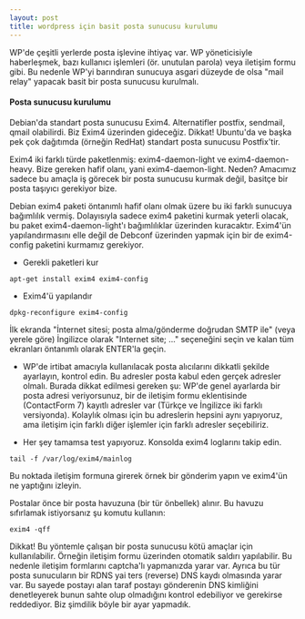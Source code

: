 ```yaml
---
layout: post
title: wordpress için basit posta sunucusu kurulumu
---
```


WP'de çeşitli yerlerde posta işlevine ihtiyaç var.  WP yöneticisiyle
haberleşmek, bazı kullanıcı işlemleri (ör. unutulan parola) veya
iletişim formu gibi.  Bu nedenle WP'yi barındıran sunucuya asgari
düzeyde de olsa "mail relay" yapacak basit bir posta sunucusu kurulmalı.

#### Posta sunucusu kurulumu

Debian'da standart posta sunucusu Exim4.  Alternatifler postfix,
sendmail, qmail olabilirdi. Biz Exim4 üzerinden gideceğiz.  Dikkat!
Ubuntu'da ve başka pek çok dağıtımda (örneğin RedHat) standart posta
sunucusu Postfix'tir.

Exim4 iki farklı türde paketlenmiş: exim4-daemon-light ve
exim4-daemon-heavy.  Bize gereken hafif olanı, yani exim4-daemon-light.
Neden?  Amacımız sadece bu amaçla iş görecek bir posta sunucusu kurmak
değil, basitçe bir posta taşıyıcı gerekiyor bize.

Debian exim4 paketi öntanımlı hafif olanı olmak üzere bu iki farklı
sunucuya bağımlılık vermiş.  Dolayısıyla sadece exim4 paketini kurmak
yeterli olacak, bu paket exim4-daemon-light'ı bağımlılıklar üzerinden
kuracaktır.  Exim4'ün yapılandırmasını elle değil de Debconf üzerinden
yapmak için bir de exim4-config paketini kurmamız gerekiyor.

- Gerekli paketleri kur

`apt-get install exim4 exim4-config`

- Exim4'ü yapılandır

`dpkg-reconfigure exim4-config`

İlk ekranda "İnternet sitesi; posta alma/gönderme doğrudan SMTP ile"
 (veya yerele göre) İngilizce olarak "Internet site; ..." seçeneğini
 seçin ve kalan tüm ekranları öntanımlı olarak ENTER'la geçin.

- WP'de irtibat amacıyla kullanılacak posta alıcılarını dikkatli şekilde
ayarlayın, kontrol edin.  Bu adresler posta kabul eden gerçek adresler
olmalı.  Burada dikkat edilmesi gereken şu: WP'de genel ayarlarda bir
posta adresi veriyorsunuz, bir de iletişim formu eklentisinde
(ContactForm 7) kayıtlı adresler var (Türkçe ve İngilizce iki farklı
versiyonda).  Kolaylık olması için bu adreslerin hepsini aynı
yapıyoruz, ama iletişim için farklı diğer işlemler için farklı
adresler seçebiliriz.

- Her şey tamamsa test yapıyoruz.  Konsolda exim4 loglarını takip edin.

`tail -f /var/log/exim4/mainlog`

Bu noktada iletişim formuna girerek örnek bir gönderim yapın ve
exim4'ün ne yaptığını izleyin.

Postalar önce bir posta havuzuna (bir tür önbellek) alınır.  Bu havuzu
sıfırlamak istiyorsanız şu komutu kullanın:

`exim4 -qff`

Dikkat!  Bu yöntemle çalışan bir posta sunucusu kötü amaçlar için
kullanılabilir.  Örneğin iletişim formu üzerinden otomatik saldırı
yapılabilir.  Bu nedenle iletişim formlarını captcha'lı yapmanızda yarar
var.  Ayrıca bu tür posta sunucuların bir RDNS yai ters (reverse) DNS
kaydı olmasında yarar var.  Bu sayede postayı alan taraf postayı
gönderenin DNS kimliğini denetleyerek bunun sahte olup olmadığını
kontrol edebiliyor ve gerekirse reddediyor.  Biz şimdilik böyle bir ayar
yapmadık.
